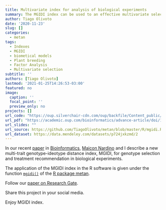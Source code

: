 ```yaml
---
title: Multivariate index for analysis of biological experiments
summary: The MGIDI index can be used to an effective multivariate selection in biological experiments, which is included (but not limited to) genotype selection in plant breeding and treatment recomendation in (un)replicated experiments.
author: Tiago Olivoto
date: '2020-11-23'
slug: []
categories:
  - metan
tags:
  - Indexes
  - MGIDI
  - biometical models
  - Plant breeding
  - Factor Analysis
  - Multivariate selection
subtitle: ''
authors: [Tiago Olivoto]
lastmod: '2021-01-25T14:26:53-03:00'
featured: no
image:
  caption: ''
  focal_point: ''
  preview_only: no
projects: []
url_code: "https://oup.silverchair-cdn.com/oup/backfile/Content_public/Journal/bioinformatics/PAP/10.1093_bioinformatics_btaa981/2/btaa981_supplementary_data.pdf?Expires=1614627978&Signature=e5o3U7zVstpxjQDVBbb6yN9B87q2T-W15VpOEHp4K6qR7caaEUjuuVK7hrm~91y96ptlePLlTsxh8v1obFI~KdVl7SfA7goAyYZHUo5g-GsXRvna6RX8eVzYbwB~I19lLPpJUQF5B9~9w13T21Mhh21qdgl6Po5mgwC8LB9-8l4MTpcMzXaC6vbkPdnaOQEkZH8odwiVWTCIcrYZRCKL1vzWpcHPjbmaQys1Oy8qmPJe6BUFG7W3CHrvnTQGeOOE6x9mBKTt~LPCWcjKXAsoHZ5QamO3iGVLHpYyGlmOSdDf11ijndq-Xie7aP-dk0oqvoynNyFnmTuFTcgFjf-myQ__&Key-Pair-Id=APKAIE5G5CRDK6RD3PGA"
url_pdf: "https://academic.oup.com/bioinformatics/advance-article/doi/10.1093/bioinformatics/btaa981/5998663?guestAccessKey=79faf1a1-64a8-4ad5-bd72-0e5953e6a167"
url_slides: ""
url_source: https://github.com/TiagoOlivoto/metan/blob/master/R/mgidi.R
url_dataset: https://data.mendeley.com/datasets/p724jxkzmd/2
---
```


In our recent [paper](https://academic.oup.com/bioinformatics/advance-article/doi/10.1093/bioinformatics/btaa981/5998663?guestAccessKey=79faf1a1-64a8-4ad5-bd72-0e5953e6a167) in [Bioinformatics](https://academic.oup.com/bioinformatics), [Maicon Nardino](https://www.researchgate.net/profile/Maicon_Nardino3) and I describe a new multi-trait genotype-ideotype distance index, MGIDI, for genotype selection and treatment recommendation in biological experiments. 

The application of the MGIDI index in the R software is given under the function [`mgidi()`](https://tiagoolivoto.github.io/metan/reference/mgidi.html) of the [R package metan](https://tiagoolivoto.github.io/metan/).



<i class="fas fa-check"></i>Follow our [paper on Research Gate](https://www.researchgate.net/publication/346134633_MGIDI_toward_an_effective_multivariate_selection_in_biological_experiments).<br>

<i class="fas fa-check"></i>Share this project in your social media.<br>

<i class="fas fa-check"></i>Enjoy MGIDI index.<br>

